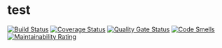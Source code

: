 # test
[![Build Status](https://travis-ci.org/mokerova/test.svg?branch=master)](https://travis-ci.org/mokerova/test)
[![Coverage Status](https://coveralls.io/repos/github/mokerova/test/badge.svg?branch=master)](https://coveralls.io/github/mokerova/test?branch=master)
[![Quality Gate Status](https://sonarcloud.io/api/project_badges/measure?project=mokerova_test&metric=alert_status)](https://sonarcloud.io/dashboard?id=mokerova_test)
[![Code Smells](https://sonarcloud.io/api/project_badges/measure?project=mokerova_test&metric=code_smells)](https://sonarcloud.io/dashboard?id=mokerova_test)
[![Maintainability Rating](https://sonarcloud.io/api/project_badges/measure?project=mokerova_test&metric=sqale_rating)](https://sonarcloud.io/dashboard?id=mokerova_test)

